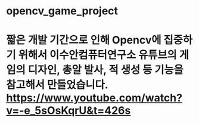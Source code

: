 # opencv_game_project
# 짧은 개발 기간으로 인해 Opencv에 집중하기 위해서 이수안컴퓨터연구소 유튜브의 게임의 디자인, 총알 발사, 적 생성 등 기능을 참고해서 만들었습니다. https://www.youtube.com/watch?v=-e_5sOsKqrU&t=426s

